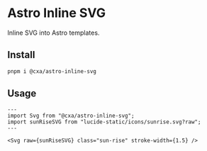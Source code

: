 # Astro Inline SVG

Inline SVG into Astro templates.

## Install

``` sh
pnpm i @cxa/astro-inline-svg
```

## Usage

``` astro
---
import Svg from "@cxa/astro-inline-svg";
import sunRiseSVG from "lucide-static/icons/sunrise.svg?raw";
---

<Svg raw={sunRiseSVG} class="sun-rise" stroke-width={1.5} />
```
